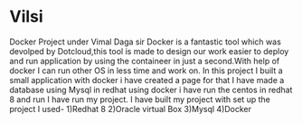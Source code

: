 # Vilsi
Docker Project under Vimal Daga sir
Docker is a fantastic tool which was devolped by Dotcloud,this tool is made to design our work easier to deploy and run  application by using the containeer in just a second.With help of docker I can run other OS in less time and work on.
In this project I built a small application with docker i have created a page for that I have made a database using Mysql in redhat using docker i have run the centos in redhat 8 and run I have run my project.
I have built my project with set up the project I used-
1)Redhat 8
2)Oracle virtual Box
3)Mysql
4)Docker
